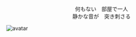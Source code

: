 <center>何もない　部屋で一人</center>
<center>静かな音が　突き刺さる</center>

![avatar](https://timgsa.baidu.com/timg?image&quality=80&size=b9999_10000&sec=1593802975879&di=df1236a89ac3844a9dbc1853c926cd6b&imgtype=0&src=http%3A%2F%2Fb-ssl.duitang.com%2Fuploads%2Fitem%2F201409%2F13%2F20140913125957_eeRZn.png)
